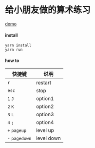 # 给小朋友做的算术练习

[demo](http://www.yubo.org/ss.html)

#### install

```
yarn install
yarn run
```


#### how to

快捷键         | 说明
-------------- | --
`r`            | restart
`esc`          | stop
`1` `J`        | option1 
`2` `K`        | option2
`3` `L`        | option3
`4` `;`        | option4
`+` `pageup`   | level up
`-` `pagedown` | level down


